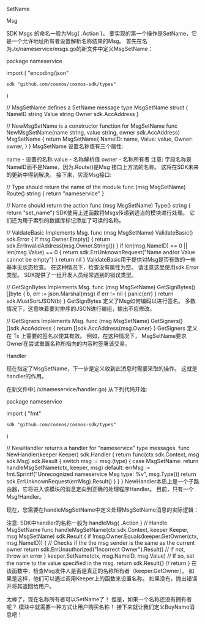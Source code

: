 SetName

Msg

SDK Msgs 的命名一般为Msg{ .Action }。 要实现的第一个操作是SetName，它是一个允许地址所有者设置解析名称结果的Msg。 首先在名为./x/nameservice/msgs.go的新文件中定义MsgSetName：

package nameservice

import (
	"encoding/json"

	sdk "github.com/cosmos/cosmos-sdk/types"
)

// MsgSetName defines a SetName message
type MsgSetName struct {
	NameID string
	Value  string
	Owner  sdk.AccAddress
}

// NewMsgSetName is a constructor function for MsgSetName
func NewMsgSetName(name string, value string, owner sdk.AccAddress) MsgSetName {
	return MsgSetName{
		NameID: name,
		Value:  value,
		Owner:  owner,
	}
}
MsgSetName 设置名称值有三个属性:

name - 设置的名称
value - 名称解析值
owner - 名称所有者
注意: 字段名称是 NameID而不是Name，因为.Route()是Msg 接口上方法的名称。 这将在SDK未来的更新中得到解决。
接下来，实现Msg接口:

// Type should return the name of the module
func (msg MsgSetName) Route() string { return "nameservice" }

// Name should return the action
func (msg MsgSetName) Type() string { return "set_name"}
SDK使用上述函数将Msgs传递到适当的模块进行处理。 它们还为用于索引的数据库标记添加了可读的名称。

// ValdateBasic Implements Msg.
func (msg MsgSetName) ValidateBasic() sdk.Error {
	if msg.Owner.Empty() {
		return sdk.ErrInvalidAddress(msg.Owner.String())
	}
	if len(msg.NameID) == 0 || len(msg.Value) == 0 {
		return sdk.ErrUnknownRequest("Name and/or Value cannot be empty")
	}
	return nil
}
ValidateBasic用于提供对Msg是否有效的一些基本无状态检查。 在这种情况下，检查没有属性为空。 请注意这里使用sdk.Error 类型。 SDK提供了一组开发人员经常遇到的错误类型。

// GetSignBytes Implements Msg.
func (msg MsgSetName) GetSignBytes() []byte {
	b, err := json.Marshal(msg)
	if err != nil {
		panic(err)
	}
	return sdk.MustSortJSON(b)
}
GetSignBytes 定义了Msg如何编码以进行签名。 多数情况下，这意味着要对排序的JSON进行编组，输出不应修改。

// GetSigners Implements Msg.
func (msg MsgSetName) GetSigners() []sdk.AccAddress {
	return []sdk.AccAddress{msg.Owner}
}
GetSigners 定义在 Tx 上需要的签名以使其有效。 例如，在这种情况下， MsgSetName要求Owner在尝试重置名称所指向的内容时签署该交易。

Handler

现在指定了MsgSetName，下一步是定义收到此消息时需要采取的操作。 这就是handler的作用。

在新文件中(./x/nameservice/handler.go) 从下列代码开始:

package nameservice

import (
	"fmt"

	sdk "github.com/cosmos/cosmos-sdk/types"
)

// NewHandler returns a handler for "nameservice" type messages.
func NewHandler(keeper Keeper) sdk.Handler {
	return func(ctx sdk.Context, msg sdk.Msg) sdk.Result {
		switch msg := msg.(type) {
		case MsgSetName:
			return handleMsgSetName(ctx, keeper, msg)
		default:
			errMsg := fmt.Sprintf("Unrecognized nameservice Msg type: %v", msg.Type())
			return sdk.ErrUnknownRequest(errMsg).Result()
		}
	}
}
NewHandler本质上是一个子路由器，它将进入该模块的消息定向到正确的处理程序Handler。 目前，只有一个Msg/Handler。

现在，您需要在handleMsgSetName中定义处理MsgSetName消息的实际逻辑：

注意: SDK中handler的名称一般为 handleMsg{ .Action }
// Handle MsgSetName
func handleMsgSetName(ctx sdk.Context, keeper Keeper, msg MsgSetName) sdk.Result {
	if !msg.Owner.Equals(keeper.GetOwner(ctx, msg.NameID)) { // Checks if the the msg sender is the same as the current owner
		return sdk.ErrUnauthorized("Incorrect Owner").Result() // If not, throw an error
	}
	keeper.SetName(ctx, msg.NameID, msg.Value) // If so, set the name to the value specified in the msg.
	return sdk.Result{}                      // return
}
在该函数中，检查Msg发件人是否是真正的名称所有者（keeper.GetOwner）。 如果是这样，他们可以通过调用Keeper上的函数来设置名称。 如果没有，抛出错误并将其返回给用户。

太棒了，现在名称所有者可以SetName了！ 但是，如果一个名称还没有拥有者呢？ 模块中就需要一种方式让用户购买名称！ 接下来就让我们定义BuyName消息吧！
